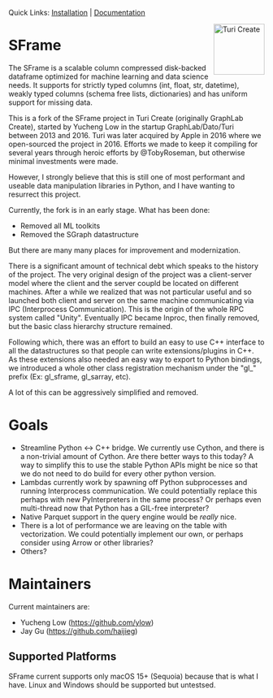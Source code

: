 Quick Links: [Installation](#supported-platforms) | [Documentation](#documentation)

[<img align="right" src="https://docs-assets.developer.apple.com/turicreate/turi-dog.svg" alt="Turi Create" width="100">](#)


# SFrame

The SFrame is a scalable column compressed disk-backed dataframe optimized for 
machine learning and data science needs.  It supports for strictly typed
columns (int, float, str, datetime), weakly typed columns (schema free lists,
dictionaries) and has uniform support for missing data.

This is a fork of the SFrame project in Turi Create (originally GraphLab
Create), started by Yucheng Low in the startup GraphLab/Dato/Turi
between 2013 and 2016. Turi was later acquired by Apple in 2016 where we 
open-sourced the project in 2016. Efforts we made to keep it compiling for
several years through heroic efforts by @TobyRoseman, but otherwise minimal 
investments were made.

However, I strongly believe that this is still one of most performant and 
useable data manipulation libraries in Python, and I have wanting to resurrect
this project. 

Currently, the fork is in an early stage. What has been done:

 - Removed all ML toolkits
 - Removed the SGraph datastructure
 
But there are many many places for improvement and modernization.

There is a significant amount of technical debt which speaks to the
history of the project. The very original design of the project was a 
client-server model where the client and the server coupld be located on 
different machines. After a while we realized that was not particular useful
and so launched both client and server on the same machine communicating via
IPC (Interprocess Communication). This is the origin of the whole RPC system
called "Unity". Eventually IPC became Inproc, then finally removed, but 
the basic class hierarchy structure remained. 

Following which, there was an effort to build an easy to use C++ interface to
all the datastructures so that people can write extensions/plugins in C++. As
these extensions also needed an easy way to export to Python bindings, we
introduced a whole other class registration mechanism under the "gl_" prefix
(Ex: gl\_sframe, gl\_sarray, etc).

A lot of this can be aggressively simplified and removed.

# Goals 
 - Streamline Python <-> C++ bridge. We currently use Cython, and there is a
 non-trivial amount of Cython. Are there better ways to this today? A way to
 simplify this to use the stable Python APIs might be nice so that we do not
 need to do build for every other python version. 
 - Lambdas currently work by spawning off Python subprocesses and running
Interprocess communication. We could potentially replace this perhaps with 
new PyInterpreters in the same process? Or perhaps even multi-thread now that
Python has a GIL-free interpreter?
 - Native Parquet support in the query engine would be *really* nice.
 - There is a lot of performance we are leaving on the table with vectorization.
We could potentially implement our own, or perhaps consider using Arrow or other
libraries?
 - Others?

# Maintainers
Current maintainers are:
 - Yucheng Low (https://github.com/ylow)
 - Jay Gu (https://github.com/haijieg)


Supported Platforms
-------------------

SFrame current supports only macOS 15+ (Sequoia) because that is what I have.
Linux and Windows should be supported but untestsed.

